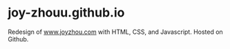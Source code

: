 # joy-zhouu.github.io

Redesign of www.joyzhou.com with HTML, CSS, and Javascript. Hosted on Github.
